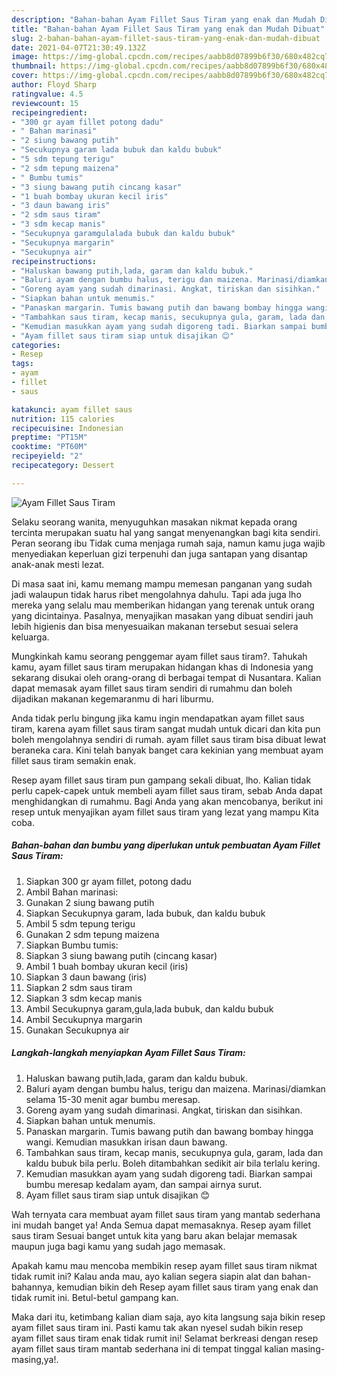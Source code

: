 ```yaml
---
description: "Bahan-bahan Ayam Fillet Saus Tiram yang enak dan Mudah Dibuat"
title: "Bahan-bahan Ayam Fillet Saus Tiram yang enak dan Mudah Dibuat"
slug: 2-bahan-bahan-ayam-fillet-saus-tiram-yang-enak-dan-mudah-dibuat
date: 2021-04-07T21:30:49.132Z
image: https://img-global.cpcdn.com/recipes/aabb8d07899b6f30/680x482cq70/ayam-fillet-saus-tiram-foto-resep-utama.jpg
thumbnail: https://img-global.cpcdn.com/recipes/aabb8d07899b6f30/680x482cq70/ayam-fillet-saus-tiram-foto-resep-utama.jpg
cover: https://img-global.cpcdn.com/recipes/aabb8d07899b6f30/680x482cq70/ayam-fillet-saus-tiram-foto-resep-utama.jpg
author: Floyd Sharp
ratingvalue: 4.5
reviewcount: 15
recipeingredient:
- "300 gr ayam fillet potong dadu"
- " Bahan marinasi"
- "2 siung bawang putih"
- "Secukupnya garam lada bubuk dan kaldu bubuk"
- "5 sdm tepung terigu"
- "2 sdm tepung maizena"
- " Bumbu tumis"
- "3 siung bawang putih cincang kasar"
- "1 buah bombay ukuran kecil iris"
- "3 daun bawang iris"
- "2 sdm saus tiram"
- "3 sdm kecap manis"
- "Secukupnya garamgulalada bubuk dan kaldu bubuk"
- "Secukupnya margarin"
- "Secukupnya air"
recipeinstructions:
- "Haluskan bawang putih,lada, garam dan kaldu bubuk."
- "Baluri ayam dengan bumbu halus, terigu dan maizena. Marinasi/diamkan selama 15-30 menit agar bumbu meresap."
- "Goreng ayam yang sudah dimarinasi. Angkat, tiriskan dan sisihkan."
- "Siapkan bahan untuk menumis."
- "Panaskan margarin. Tumis bawang putih dan bawang bombay hingga wangi. Kemudian masukkan irisan daun bawang."
- "Tambahkan saus tiram, kecap manis, secukupnya gula, garam, lada dan kaldu bubuk bila perlu. Boleh ditambahkan sedikit air bila terlalu kering."
- "Kemudian masukkan ayam yang sudah digoreng tadi. Biarkan sampai bumbu meresap kedalam ayam, dan sampai airnya surut."
- "Ayam fillet saus tiram siap untuk disajikan 😊"
categories:
- Resep
tags:
- ayam
- fillet
- saus

katakunci: ayam fillet saus 
nutrition: 115 calories
recipecuisine: Indonesian
preptime: "PT15M"
cooktime: "PT60M"
recipeyield: "2"
recipecategory: Dessert

---
```



![Ayam Fillet Saus Tiram](https://img-global.cpcdn.com/recipes/aabb8d07899b6f30/680x482cq70/ayam-fillet-saus-tiram-foto-resep-utama.jpg)

Selaku seorang wanita, menyuguhkan masakan nikmat kepada orang tercinta merupakan suatu hal yang sangat menyenangkan bagi kita sendiri. Peran seorang ibu Tidak cuma menjaga rumah saja, namun kamu juga wajib menyediakan keperluan gizi terpenuhi dan juga santapan yang disantap anak-anak mesti lezat.

Di masa  saat ini, kamu memang mampu memesan panganan yang sudah jadi walaupun tidak harus ribet mengolahnya dahulu. Tapi ada juga lho mereka yang selalu mau memberikan hidangan yang terenak untuk orang yang dicintainya. Pasalnya, menyajikan masakan yang dibuat sendiri jauh lebih higienis dan bisa menyesuaikan makanan tersebut sesuai selera keluarga. 



Mungkinkah kamu seorang penggemar ayam fillet saus tiram?. Tahukah kamu, ayam fillet saus tiram merupakan hidangan khas di Indonesia yang sekarang disukai oleh orang-orang di berbagai tempat di Nusantara. Kalian dapat memasak ayam fillet saus tiram sendiri di rumahmu dan boleh dijadikan makanan kegemaranmu di hari liburmu.

Anda tidak perlu bingung jika kamu ingin mendapatkan ayam fillet saus tiram, karena ayam fillet saus tiram sangat mudah untuk dicari dan kita pun boleh mengolahnya sendiri di rumah. ayam fillet saus tiram bisa dibuat lewat beraneka cara. Kini telah banyak banget cara kekinian yang membuat ayam fillet saus tiram semakin enak.

Resep ayam fillet saus tiram pun gampang sekali dibuat, lho. Kalian tidak perlu capek-capek untuk membeli ayam fillet saus tiram, sebab Anda dapat menghidangkan di rumahmu. Bagi Anda yang akan mencobanya, berikut ini resep untuk menyajikan ayam fillet saus tiram yang lezat yang mampu Kita coba.

<!--inarticleads1-->

##### Bahan-bahan dan bumbu yang diperlukan untuk pembuatan Ayam Fillet Saus Tiram:

1. Siapkan 300 gr ayam fillet, potong dadu
1. Ambil  Bahan marinasi:
1. Gunakan 2 siung bawang putih
1. Siapkan Secukupnya garam, lada bubuk, dan kaldu bubuk
1. Ambil 5 sdm tepung terigu
1. Gunakan 2 sdm tepung maizena
1. Siapkan  Bumbu tumis:
1. Siapkan 3 siung bawang putih (cincang kasar)
1. Ambil 1 buah bombay ukuran kecil (iris)
1. Siapkan 3 daun bawang (iris)
1. Siapkan 2 sdm saus tiram
1. Siapkan 3 sdm kecap manis
1. Ambil Secukupnya garam,gula,lada bubuk, dan kaldu bubuk
1. Ambil Secukupnya margarin
1. Gunakan Secukupnya air




<!--inarticleads2-->

##### Langkah-langkah menyiapkan Ayam Fillet Saus Tiram:

1. Haluskan bawang putih,lada, garam dan kaldu bubuk.
1. Baluri ayam dengan bumbu halus, terigu dan maizena. Marinasi/diamkan selama 15-30 menit agar bumbu meresap.
1. Goreng ayam yang sudah dimarinasi. Angkat, tiriskan dan sisihkan.
1. Siapkan bahan untuk menumis.
1. Panaskan margarin. Tumis bawang putih dan bawang bombay hingga wangi. Kemudian masukkan irisan daun bawang.
1. Tambahkan saus tiram, kecap manis, secukupnya gula, garam, lada dan kaldu bubuk bila perlu. Boleh ditambahkan sedikit air bila terlalu kering.
1. Kemudian masukkan ayam yang sudah digoreng tadi. Biarkan sampai bumbu meresap kedalam ayam, dan sampai airnya surut.
1. Ayam fillet saus tiram siap untuk disajikan 😊




Wah ternyata cara membuat ayam fillet saus tiram yang mantab sederhana ini mudah banget ya! Anda Semua dapat memasaknya. Resep ayam fillet saus tiram Sesuai banget untuk kita yang baru akan belajar memasak maupun juga bagi kamu yang sudah jago memasak.

Apakah kamu mau mencoba membikin resep ayam fillet saus tiram nikmat tidak rumit ini? Kalau anda mau, ayo kalian segera siapin alat dan bahan-bahannya, kemudian bikin deh Resep ayam fillet saus tiram yang enak dan tidak rumit ini. Betul-betul gampang kan. 

Maka dari itu, ketimbang kalian diam saja, ayo kita langsung saja bikin resep ayam fillet saus tiram ini. Pasti kamu tak akan nyesel sudah bikin resep ayam fillet saus tiram enak tidak rumit ini! Selamat berkreasi dengan resep ayam fillet saus tiram mantab sederhana ini di tempat tinggal kalian masing-masing,ya!.

